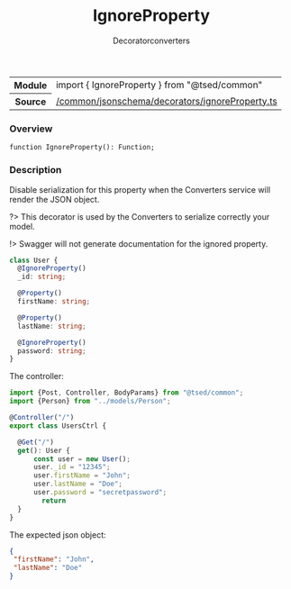 
<header class="symbol-info-header"><h1 id="ignoreproperty">IgnoreProperty</h1><label class="symbol-info-type-label decorator">Decorator</label><label class="api-type-label converters" title="converters">converters</label></header>
<!-- summary -->
<section class="symbol-info"><table class="is-full-width"><tbody><tr><th>Module</th><td><div class="lang-typescript"><span class="token keyword">import</span> { IgnoreProperty }&nbsp;<span class="token keyword">from</span>&nbsp;<span class="token string">"@tsed/common"</span></div></td></tr><tr><th>Source</th><td><a href="https://github.com/Romakita/ts-express-decorators/blob/v4.20.1/src//common/jsonschema/decorators/ignoreProperty.ts#L0-L0">/common/jsonschema/decorators/ignoreProperty.ts</a></td></tr></tbody></table></section>
<!-- overview -->


### Overview


<pre><code class="typescript-lang ">function <span class="token function">IgnoreProperty</span><span class="token punctuation">(</span><span class="token punctuation">)</span><span class="token punctuation">:</span> Function<span class="token punctuation">;</span></code></pre>


<!-- Parameters -->

<!-- Description -->


### Description

Disable serialization for this property when the Converters service will render the JSON object.

?> This decorator is used by the Converters to serialize correctly your model.

!> Swagger will not generate documentation for the ignored property.

```typescript
class User {
  @IgnoreProperty()
  _id: string;

  @Property()
  firstName: string;

  @Property()
  lastName: string;

  @IgnoreProperty()
  password: string;
}
```

The controller:
```typescript
import {Post, Controller, BodyParams} from "@tsed/common";
import {Person} from "../models/Person";

@Controller("/")
export class UsersCtrl {

  @Get("/")
  get(): User {
      const user = new User();
      user._id = "12345";
      user.firstName = "John";
      user.lastName = "Doe";
      user.password = "secretpassword";
        return
  }
}
```

The expected json object:

```json
{
 "firstName": "John",
 "lastName": "Doe"
}
```

<!-- Members -->


